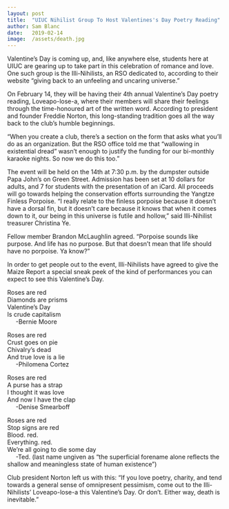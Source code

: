 ```yaml
---
layout:	post
title:	"UIUC Nihilist Group To Host Valentines's Day Poetry Reading"
author:	Sam Blanc
date:	2019-02-14
image:	/assets/death.jpg
---
```

Valentine’s Day is coming up, and, like anywhere else, students here at UIUC are gearing up to take part in this celebration of romance and love. One such group is the Illi-Nihilists, an RSO dedicated to, according to their website “giving back to an unfeeling and uncaring universe.”

On February 14, they will be having their 4th annual Valentine’s Day poetry reading, Loveapo-lose-a, where their members will share their feelings through the time-honoured art of the written word. According to president and founder Freddie Norton, this long-standing tradition goes all the way back to the club’s humble beginnings.

“When you create a club, there’s a section on the form that asks what you’ll do as an organization. But the RSO office told me that “wallowing in existential dread” wasn’t enough to justify the funding for our bi-monthly karaoke nights. So now we do this too.”

The event will be held on the 14th at 7:30 p.m. by the dumpster outside Papa John’s on Green Street. Admission has been set at 10 dollars for adults, and 7 for students with the presentation of an iCard. All proceeds will go towards helping the conservation efforts surrounding the Yangtze Finless Porpoise. “I really relate to the finless porpoise because it doesn’t have a dorsal fin, but it doesn’t care because it knows that when it comes down to it, our being in this universe is futile and hollow,” said Illi-Nihilist treasurer Christina Ye.

Fellow member Brandon McLaughlin agreed. “Porpoise sounds like purpose. And life has no purpose. But that doesn’t mean that life should have no porpoise. Ya know?”

In order to get people out to the event, Illi-Nihilists have agreed to give the Maize Report a special sneak peek of the kind of performances you can expect to see this Valentine’s Day.

Roses are red
<br />Diamonds are prisms
<br />Valentine’s Day
<br />Is crude capitalism
<br />&nbsp;&nbsp;&nbsp;&nbsp;&nbsp;-Bernie Moore

Roses are red
<br />Crust goes on pie
<br />Chivalry’s dead
<br />And true love is a lie
<br />&nbsp;&nbsp;&nbsp;&nbsp;&nbsp;-Philomena Cortez

Roses are red
<br />A purse has a strap
<br />I thought it was love
<br />And now I have the clap
<br />&nbsp;&nbsp;&nbsp;&nbsp;&nbsp;-Denise Smearboff

Roses are red
<br />Stop signs are red
<br />Blood. red.
<br />Everything. red.
<br />We’re all going to die some day
<br />&nbsp;&nbsp;&nbsp;&nbsp;&nbsp;-Ted. (last name ungiven as “the superficial forename alone reflects the shallow and meaningless state of human existence”)

Club president Norton left us with this: “If you love poetry, charity, and tend towards a general sense of omnipresent pessimism, come out to the Illi-Nihilists’ Loveapo-lose-a this Valentine’s Day. Or don’t. Either way, death is inevitable.”
